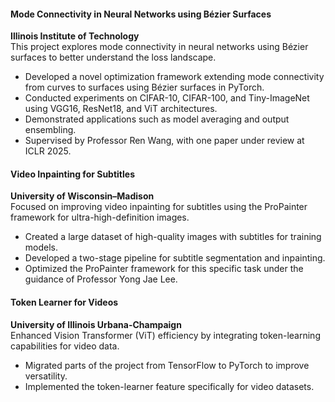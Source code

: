 <!-- - <strong>S. Li</strong>, X. Yang*, A. Cao*, K. Fan, Y. Liu, C. Wang, and Q.Niu (2024). Label Noise-Robust Learning for Microseismic Arrival Time Picking. <strong>In Revision.</strong> [[Code]](https://github.com/senli1073/LNRL)

- X. Yang, <strong>S. Li</strong>, A. Cao*, C. Wang*, Y. Liu, X. Bai, and Q. Niu (2024). Deep Transfer Learning for P-wave Arrival Identification and Automatic Seismic Source Location in Underground Mines. <strong>International Journal of Rock Mechanics and Mining Sciences</strong>. [[Paper]](https://doi.org/10.1016/j.ijrmms.2024.105888)

- <strong>S. Li</strong>, X. Yang*, A. Cao*, C. Wang, Y. Liu, Y. Liu, and Q. Niu (2024). SeisT: A Foundational Deep-Learning Model for Earthquake Monitoring Tasks. <strong>IEEE Transactions on Geoscience and Remote Sensing</strong>. [[Paper]](https://doi.org/10.1109/TGRS.2024.3371503) [[Code]](https://github.com/senli1073/SeisT)

- A. Cao, X. Yang, C. Wang*, <strong>S. Li</strong>, Y. Liu, L. Dou, and Q. Niu (2023). High-Precision Phase Picking and Automatic Source Locating Method for Seismicity in Mines Based on Deep Transfer Learning. <strong>Journal of China Coal Society</strong>. [[Paper]](https://doi.org/10.13225/j.cnki.jccs.2023.0095)

- A. Cao, Y. Liu, X. Yang*, <strong>S. Li</strong>, C. Wang, X. Bai, and Y. Liu (2022). Physical Index and Data Fusion-Driven Method for Coal Burst Prediction in Time Sequence. <strong>Journal of China Coal Society</strong>. [[Paper]](https://doi.org/10.13225/j.cnki.jccs.2022.0680)

- X. Yang, X. Yu, C. Zhang, <strong>S. Li</strong>, and Q. Niu (2021). MineGPS: Battery-Free Localization Base Station for Coal Mine Environment. <strong>IEEE Communications Letters</strong>. [[Paper]](https://doi.org/10.1109/LCOMM.2021.3081593)
 -->

#### Mode Connectivity in Neural Networks using Bézier Surfaces
**Illinois Institute of Technology**  
This project explores mode connectivity in neural networks using Bézier surfaces to better understand the loss landscape.

- Developed a novel optimization framework extending mode connectivity from curves to surfaces using Bézier surfaces in PyTorch.
- Conducted experiments on CIFAR-10, CIFAR-100, and Tiny-ImageNet using VGG16, ResNet18, and ViT architectures.
- Demonstrated applications such as model averaging and output ensembling.
- Supervised by Professor Ren Wang, with one paper under review at ICLR 2025.

#### Video Inpainting for Subtitles
**University of Wisconsin–Madison**  
Focused on improving video inpainting for subtitles using the ProPainter framework for ultra-high-definition images.

- Created a large dataset of high-quality images with subtitles for training models.
- Developed a two-stage pipeline for subtitle segmentation and inpainting.
- Optimized the ProPainter framework for this specific task under the guidance of Professor Yong Jae Lee.

#### Token Learner for Videos
**University of Illinois Urbana-Champaign**  
Enhanced Vision Transformer (ViT) efficiency by integrating token-learning capabilities for video data.

- Migrated parts of the project from TensorFlow to PyTorch to improve versatility.
- Implemented the token-learner feature specifically for video datasets.

